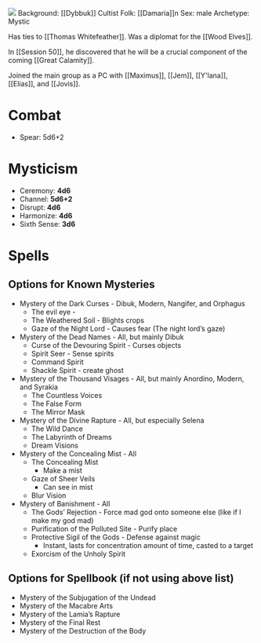 ![](https://www.dictionary.com/e/wp-content/uploads/2018/03/Inigo-Montoya1.jpg)
Background: [[Dybbuk]] Cultist
Folk: [[Damaria]]n
Sex: male
Archetype: Mystic

Has ties to [[Thomas Whitefeather]]. Was a diplomat for the [[Wood Elves]].

In [[Session 50]], he discovered that he will be a crucial component of the coming [[Great Calamity]].

Joined the main group as a PC with [[Maximus]], [[Jem]], [[Y'lana]], [[Elias]], and [[Jovis]].

# Combat
- Spear: 5d6+2
# Mysticism
- Ceremony: **4d6**
- Channel: **5d6+2**
- Disrupt: **4d6**
- Harmonize: **4d6**
- Sixth Sense: **3d6**
# Spells
## Options for Known Mysteries
- Mystery of the Dark Curses - Dibuk, Modern, Nangifer, and Orphagus
	- The evil eye - 
	- The Weathered Soil - Blights crops
	- Gaze of the Night Lord - Causes fear (The night lord’s gaze) 
- Mystery of the Dead Names - All, but mainly Dibuk
	- Curse of the Devouring Spirit - Curses objects
	- Spirit Seer - Sense spirits
	- Command Spirit
	- Shackle Spirit - create ghost
- Mystery of the Thousand Visages - All, but mainly Anordino, Modern, and Syrakia
	- The Countless Voices
	- The False Form
	- The Mirror Mask
- Mystery of the Divine Rapture - All, but especially Selena
	- The Wild Dance
	- The Labyrinth of Dreams
	- Dream Visions
- Mystery of the Concealing Mist - All
	- The Concealing Mist
		- Make a mist
	- Gaze of Sheer Veils
		- Can see in mist
	- Blur Vision
- Mystery of Banishment - All
	- The Gods’ Rejection - Force mad god onto someone else (like if I make my god mad) 
	- Purification of the Polluted Site - Purify place
	- Protective Sigil of the Gods - Defense against magic
		- Instant, lasts for concentration amount of time, casted to a target
	- Exorcism of the Unholy Spirit
## Options for Spellbook (if not using above list)
- Mystery of the Subjugation of the Undead
- Mystery of the Macabre Arts
- Mystery of the Lamia’s Rapture
- Mystery of the Final Rest
- Mystery of the Destruction of the Body
